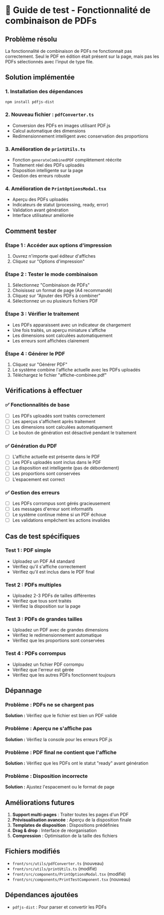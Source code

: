 # 🧪 Guide de test - Fonctionnalité de combinaison de PDFs

## Problème résolu

La fonctionnalité de combinaison de PDFs ne fonctionnait pas correctement. Seul le PDF en édition était présent sur la page, mais pas les PDFs sélectionnés avec l'input de type file.

## Solution implémentée

### 1. Installation des dépendances
```bash
npm install pdfjs-dist
```

### 2. Nouveau fichier : `pdfConverter.ts`
- Conversion des PDFs en images utilisant PDF.js
- Calcul automatique des dimensions
- Redimensionnement intelligent avec conservation des proportions

### 3. Amélioration de `printUtils.ts`
- Fonction `generateCombinedPDF` complètement réécrite
- Traitement réel des PDFs uploadés
- Disposition intelligente sur la page
- Gestion des erreurs robuste

### 4. Amélioration de `PrintOptionsModal.tsx`
- Aperçu des PDFs uploadés
- Indicateurs de statut (processing, ready, error)
- Validation avant génération
- Interface utilisateur améliorée

## Comment tester

### Étape 1 : Accéder aux options d'impression
1. Ouvrez n'importe quel éditeur d'affiches
2. Cliquez sur "Options d'impression"

### Étape 2 : Tester le mode combinaison
1. Sélectionnez "Combinaison de PDFs"
2. Choisissez un format de page (A4 recommandé)
3. Cliquez sur "Ajouter des PDFs à combiner"
4. Sélectionnez un ou plusieurs fichiers PDF

### Étape 3 : Vérifier le traitement
- Les PDFs apparaissent avec un indicateur de chargement
- Une fois traités, un aperçu miniature s'affiche
- Les dimensions sont calculées automatiquement
- Les erreurs sont affichées clairement

### Étape 4 : Générer le PDF
1. Cliquez sur "Générer PDF"
2. Le système combine l'affiche actuelle avec les PDFs uploadés
3. Téléchargez le fichier "affiche-combinee.pdf"

## Vérifications à effectuer

### ✅ Fonctionnalités de base
- [ ] Les PDFs uploadés sont traités correctement
- [ ] Les aperçus s'affichent après traitement
- [ ] Les dimensions sont calculées automatiquement
- [ ] Le bouton de génération est désactivé pendant le traitement

### ✅ Génération du PDF
- [ ] L'affiche actuelle est présente dans le PDF
- [ ] Les PDFs uploadés sont inclus dans le PDF
- [ ] La disposition est intelligente (pas de débordement)
- [ ] Les proportions sont conservées
- [ ] L'espacement est correct

### ✅ Gestion des erreurs
- [ ] Les PDFs corrompus sont gérés gracieusement
- [ ] Les messages d'erreur sont informatifs
- [ ] Le système continue même si un PDF échoue
- [ ] Les validations empêchent les actions invalides

## Cas de test spécifiques

### Test 1 : PDF simple
- Uploadez un PDF A4 standard
- Vérifiez qu'il s'affiche correctement
- Vérifiez qu'il est inclus dans le PDF final

### Test 2 : PDFs multiples
- Uploadez 2-3 PDFs de tailles différentes
- Vérifiez que tous sont traités
- Vérifiez la disposition sur la page

### Test 3 : PDFs de grandes tailles
- Uploadez un PDF avec de grandes dimensions
- Vérifiez le redimensionnement automatique
- Vérifiez que les proportions sont conservées

### Test 4 : PDFs corrompus
- Uploadez un fichier PDF corrompu
- Vérifiez que l'erreur est gérée
- Vérifiez que les autres PDFs fonctionnent toujours

## Dépannage

### Problème : PDFs ne se chargent pas
**Solution :** Vérifiez que le fichier est bien un PDF valide

### Problème : Aperçu ne s'affiche pas
**Solution :** Vérifiez la console pour les erreurs PDF.js

### Problème : PDF final ne contient que l'affiche
**Solution :** Vérifiez que les PDFs ont le statut "ready" avant génération

### Problème : Disposition incorrecte
**Solution :** Ajustez l'espacement ou le format de page

## Améliorations futures

1. **Support multi-pages** : Traiter toutes les pages d'un PDF
2. **Prévisualisation avancée** : Aperçu de la disposition finale
3. **Templates de disposition** : Dispositions prédéfinies
4. **Drag & drop** : Interface de réorganisation
5. **Compression** : Optimisation de la taille des fichiers

## Fichiers modifiés

- `front/src/utils/pdfConverter.ts` (nouveau)
- `front/src/utils/printUtils.ts` (modifié)
- `front/src/components/PrintOptionsModal.tsx` (modifié)
- `front/src/components/PrintTestComponent.tsx` (nouveau)

## Dépendances ajoutées

- `pdfjs-dist` : Pour parser et convertir les PDFs
